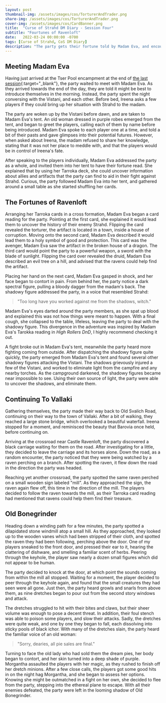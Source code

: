 ```yaml
---
layout: post
thumbnail-img: /assets/images/cos/TorturerAndTrader.png
share-img: /assets/images/cos/TorturerAndTrader.png
cover-img: /assets/images/cos/CardBanner.png
title:  "Curse of Strahd DM Diary - Session Four"
subtitle: "Fourtunes of Ravenloft"
date:   2022-03-24 00:00:00 -0700
tags: [Curse of Strahd, CoS DM Diary]
description: "The party gets their fortune told by Madam Eva, and encounter the hag at Old Bonegrinder."
---
```


## Meeting Madam Eva
Having just arrived at the Tser Pool encampment at the end of [the last session](https://yetanothertyler.com/2022-03-15-cos-diary-session-3/){:target="_blank"}, the party waited to meet with Madam Eva. As they arrived towards the end of the day, they are told it might be best to introduce themselves in the morning. Instead, the party spent the night conversing with the Vistani, and each other. Before bed, Ireena asks a few players if they could bring up her situation with Strahd to the madam.

The party are woken up by the Vistani before dawn, and are taken to Madam Eva's tent. An old woman dressed in purple robes emerged from the tent, and began to greet the players, calling each of them by name before being introduced. Madam Eva spoke to each player one at a time, and told a bit of their pasts and gave glimpses into their potential futures. However, when asked about Ireena, the madam refused to share her knowledge, stating that it was not her place to meddle with, and that the players would be in control of Ireena's fate.

After speaking to the players individually, Madam Eva addressed the party as a whole, and invited them into her tent to have their fortune read. She explained that by using her Tarroka deck, she could uncover information about allies and artifacts that the party can find to aid in their fight against Strahd. Curious, the party followed Madam Eva into her tent, and gathered around a small table as she started shuffling her cards.

## The Fortunes of Ravenloft
Arranging her Tarroka cards in a cross formation, Madam Eva began a card reading for the party. Pointing at the first card, she explained it would lead them to uncover the history of their enemy Strahd. Flipping the card revealed the torturer, the artifact is located in a town, inside a house of corruption. Moving onto the second card, Madam Eva described it would lead them to a holy symbol of good and protection. This card was the avenger, Madam Eva saw the artifact in the broken house of a dragon. The third card would point the party to a powerful weapon, a sword with the blade of sunlight. Flipping the card over revealed the druid, Madam Eva described an evil tree on a hill, and advised that the ravens could help find the artifact.

Placing her hand on the next card, Madam Eva gasped in shock, and her face began to contort in pain. From behind her, the party notice a dark spectral figure, pulling a bloody dagger from the madam's back. The shadowy figure addressed the party, in a voice that resembled Strahd:

> "Too long have you worked against me from the shadows, witch."

Madam Eva's eyes darted around the party members, as she spat up blood and explained this was not how things were meant to happen. With a final cough, she collapsed to the table, lifeless, leaving the party to deal with the shadowy figure. This divergence in the adventure was inspired by Madam Eva's Tarokka reading in _High Rollers DnD_, I highly recommend checking it out.

A fight broke out in Madam Eva's tent, meanwhile the party heard more fighting coming from outside. After dispatching the shadowy figure quite quickly, the party emerged from Madam Eva's tent and found several other shadowy figures attacking the Vistani. The shadows grievously injured a few of the Vistani, and worked to eliminate light from the campfire and any nearby torches. As the campground darkened, the shadowy figures became near impossible to see. Using their own source of light, the party were able to uncover the shadows, and eliminate them.

## Continuing To Vallaki
Gathering themselves, the party made their way back to Old Svalich Road, continuing on their way to the town of Vallaki. After a bit of walking, they reached a large stone bridge, which overlooked a beautiful waterfall. Ireena stopped for a moment, and reminisced the beauty that Barovia once held, before continuing on.

Arriving at the crossroad near Castle Ravenloft, the party discovered a black carriage waiting for them on the road. After investigating for a little, they decided to leave the carriage and its horses alone. Down the road, as a random encounter, the party noticed that they were being watched by a raven perching on a branch. After spotting the raven, it flew down the road in the direction the party was headed.

Reaching yet another crossroad, the party spotted the same raven perched on a small wooden sign labeled "mill". As they approached the sign, the raven again flew off, this time in the direction of the mill. The players decided to follow the raven towards the mill, as their Tarroka card reading had mentioned that ravens could help them find their treasure.

## Old Bonegrinder
Heading down a winding path for a few minutes, the party spotted a dilapidated stone windmill atop a small hill. As they approached, they looked up to the wooden vanes which had been stripped of their cloth, and spotted the raven they had been following, perching above the door. One of my players sneaked to the front door, and pressed their ear to it, hearing the clattering of dishware, and smelling a familiar scent of herbs. Peering through the keyhole, the player saw nearly a dozen small figures which did not appear to be human.

The party decided to knock at the door, at which point the sounds coming from within the mill all stopped. Waiting for a moment, the player decided to peer through the keyhole again, and found that the small creatures they had seen were all gone. Just then, the party heard growls and snarls from above them, as nine dretches began to pour out from the second story windows and attack.

The dretches struggled to hit with their bites and claws, but their sheer volume was enough to pose a decent threat. In addition, their foul stench was able to poison some players, and slow their attacks. Sadly, the dretches were quite weak, and one by one they began to fall, each dissolving into sticky pools of black ichor. With many of the dretches slain, the party heard the familiar voice of an old woman:

> "Sorry, dearies, all pie sales are final."

Turning to face the old lady who had sold them the dream pies, her body began to contort, and her skin turned into a deep shade of purple. Morgantha assaulted the players with her magic, as they rushed to finish off her dretch minions. After a few close calls, the players got some good hits in on the night hag Morgantha, and she began to assess her options. Knowing she might be outmatched in a fight on her own, she decided to flee from the party, stepping into the ethereal plane to escape. With all their enemies defeated, the party were left in the looming shadow of Old Bonegrinder.